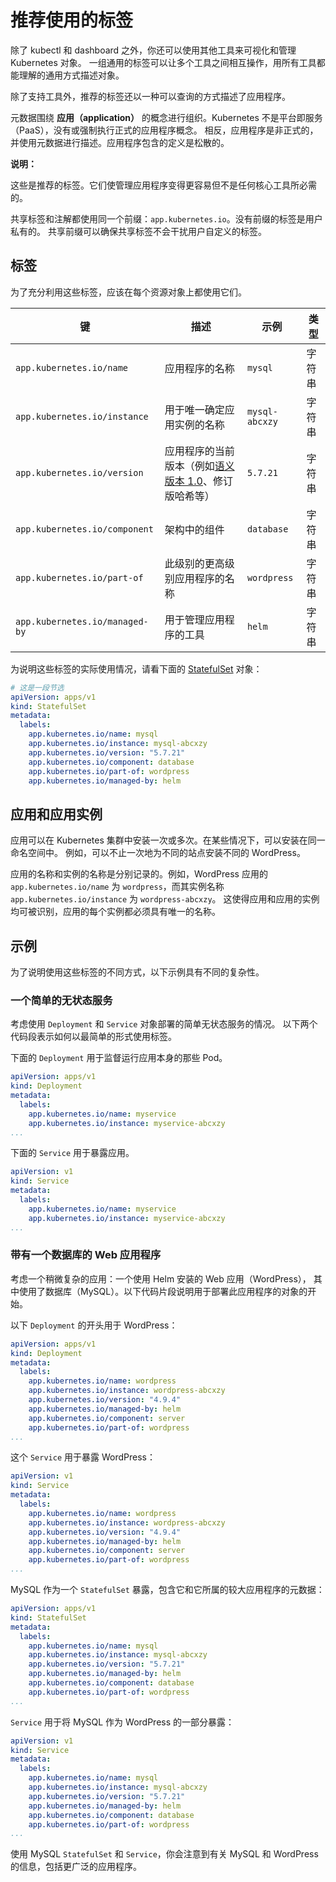 # 推荐使用的标签

除了 kubectl 和 dashboard 之外，你还可以使用其他工具来可视化和管理 Kubernetes 对象。 一组通用的标签可以让多个工具之间相互操作，用所有工具都能理解的通用方式描述对象。

除了支持工具外，推荐的标签还以一种可以查询的方式描述了应用程序。

元数据围绕 **应用（application）** 的概念进行组织。Kubernetes 不是平台即服务（PaaS），没有或强制执行正式的应用程序概念。 相反，应用程序是非正式的，并使用元数据进行描述。应用程序包含的定义是松散的。

**说明：**

这些是推荐的标签。它们使管理应用程序变得更容易但不是任何核心工具所必需的。

共享标签和注解都使用同一个前缀：`app.kubernetes.io`。没有前缀的标签是用户私有的。 共享前缀可以确保共享标签不会干扰用户自定义的标签。

## 标签

为了充分利用这些标签，应该在每个资源对象上都使用它们。

| 键                             | 描述                                                         | 示例           | 类型   |
| ------------------------------ | ------------------------------------------------------------ | -------------- | ------ |
| `app.kubernetes.io/name`       | 应用程序的名称                                               | `mysql`        | 字符串 |
| `app.kubernetes.io/instance`   | 用于唯一确定应用实例的名称                                   | `mysql-abcxzy` | 字符串 |
| `app.kubernetes.io/version`    | 应用程序的当前版本（例如[语义版本 1.0](https://semver.org/spec/v1.0.0.html)、修订版哈希等） | `5.7.21`       | 字符串 |
| `app.kubernetes.io/component`  | 架构中的组件                                                 | `database`     | 字符串 |
| `app.kubernetes.io/part-of`    | 此级别的更高级别应用程序的名称                               | `wordpress`    | 字符串 |
| `app.kubernetes.io/managed-by` | 用于管理应用程序的工具                                       | `helm`         | 字符串 |

为说明这些标签的实际使用情况，请看下面的 [StatefulSet](https://kubernetes.io/zh-cn/docs/concepts/workloads/controllers/statefulset/) 对象：

```yaml
# 这是一段节选
apiVersion: apps/v1
kind: StatefulSet
metadata:
  labels:
    app.kubernetes.io/name: mysql
    app.kubernetes.io/instance: mysql-abcxzy
    app.kubernetes.io/version: "5.7.21"
    app.kubernetes.io/component: database
    app.kubernetes.io/part-of: wordpress
    app.kubernetes.io/managed-by: helm
```

## 应用和应用实例

应用可以在 Kubernetes 集群中安装一次或多次。在某些情况下，可以安装在同一命名空间中。 例如，可以不止一次地为不同的站点安装不同的 WordPress。

应用的名称和实例的名称是分别记录的。例如，WordPress 应用的 `app.kubernetes.io/name` 为 `wordpress`，而其实例名称 `app.kubernetes.io/instance` 为 `wordpress-abcxzy`。 这使得应用和应用的实例均可被识别，应用的每个实例都必须具有唯一的名称。

## 示例

为了说明使用这些标签的不同方式，以下示例具有不同的复杂性。

### 一个简单的无状态服务

考虑使用 `Deployment` 和 `Service` 对象部署的简单无状态服务的情况。 以下两个代码段表示如何以最简单的形式使用标签。

下面的 `Deployment` 用于监督运行应用本身的那些 Pod。

```yaml
apiVersion: apps/v1
kind: Deployment
metadata:
  labels:
    app.kubernetes.io/name: myservice
    app.kubernetes.io/instance: myservice-abcxzy
...
```

下面的 `Service` 用于暴露应用。

```yaml
apiVersion: v1
kind: Service
metadata:
  labels:
    app.kubernetes.io/name: myservice
    app.kubernetes.io/instance: myservice-abcxzy
...
```

### 带有一个数据库的 Web 应用程序

考虑一个稍微复杂的应用：一个使用 Helm 安装的 Web 应用（WordPress）， 其中使用了数据库（MySQL）。以下代码片段说明用于部署此应用程序的对象的开始。

以下 `Deployment` 的开头用于 WordPress：

```yaml
apiVersion: apps/v1
kind: Deployment
metadata:
  labels:
    app.kubernetes.io/name: wordpress
    app.kubernetes.io/instance: wordpress-abcxzy
    app.kubernetes.io/version: "4.9.4"
    app.kubernetes.io/managed-by: helm
    app.kubernetes.io/component: server
    app.kubernetes.io/part-of: wordpress
...
```

这个 `Service` 用于暴露 WordPress：

```yaml
apiVersion: v1
kind: Service
metadata:
  labels:
    app.kubernetes.io/name: wordpress
    app.kubernetes.io/instance: wordpress-abcxzy
    app.kubernetes.io/version: "4.9.4"
    app.kubernetes.io/managed-by: helm
    app.kubernetes.io/component: server
    app.kubernetes.io/part-of: wordpress
...
```

MySQL 作为一个 `StatefulSet` 暴露，包含它和它所属的较大应用程序的元数据：

```yaml
apiVersion: apps/v1
kind: StatefulSet
metadata:
  labels:
    app.kubernetes.io/name: mysql
    app.kubernetes.io/instance: mysql-abcxzy
    app.kubernetes.io/version: "5.7.21"
    app.kubernetes.io/managed-by: helm
    app.kubernetes.io/component: database
    app.kubernetes.io/part-of: wordpress
...
```

`Service` 用于将 MySQL 作为 WordPress 的一部分暴露：

```yaml
apiVersion: v1
kind: Service
metadata:
  labels:
    app.kubernetes.io/name: mysql
    app.kubernetes.io/instance: mysql-abcxzy
    app.kubernetes.io/version: "5.7.21"
    app.kubernetes.io/managed-by: helm
    app.kubernetes.io/component: database
    app.kubernetes.io/part-of: wordpress
...
```

使用 MySQL `StatefulSet` 和 `Service`，你会注意到有关 MySQL 和 WordPress 的信息，包括更广泛的应用程序。